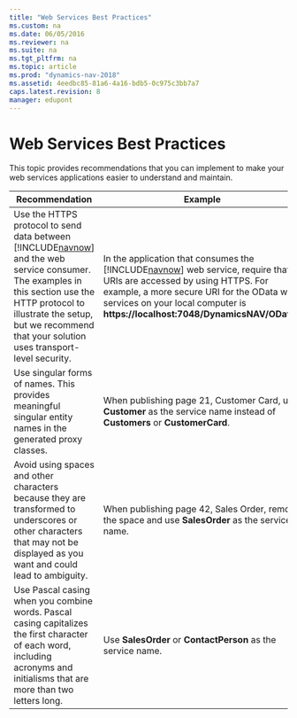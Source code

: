 ```yaml
---
title: "Web Services Best Practices"
ms.custom: na
ms.date: 06/05/2016
ms.reviewer: na
ms.suite: na
ms.tgt_pltfrm: na
ms.topic: article
ms.prod: "dynamics-nav-2018"
ms.assetid: 4eedbc85-81a6-4a16-bdb5-0c975c3bb7a7
caps.latest.revision: 8
manager: edupont
---
```

# Web Services Best Practices
This topic provides recommendations that you can implement to make your web services applications easier to understand and maintain.  
  
|Recommendation|Example|  
|--------------------|-------------|  
|Use the HTTPS protocol to send data between [!INCLUDE[navnow](includes/navnow_md.md)] and the web service consumer. The examples in this section use the HTTP protocol to illustrate the setup, but we recommend that your solution uses transport-level security.|In the application that consumes the [!INCLUDE[navnow](includes/navnow_md.md)] web service, require that URIs are accessed by using HTTPS. For example, a more secure URI for the OData web services on your local computer is **https://localhost:7048/DynamicsNAV/OData/**.|  
|Use singular forms of names. This provides meaningful singular entity names in the generated proxy classes.|When publishing page 21, Customer Card, use **Customer** as the service name instead of **Customers** or **CustomerCard**.|  
|Avoid using spaces and other characters because they are transformed to underscores or other characters that may not be displayed as you want and could lead to ambiguity.|When publishing page 42, Sales Order, remove the space and use **SalesOrder** as the service name.|  
|Use Pascal casing when you combine words. Pascal casing capitalizes the first character of each word, including acronyms and initialisms that are more than two letters long.|Use **SalesOrder** or **ContactPerson** as the service name.|